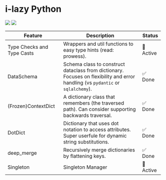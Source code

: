 # i-lazy Python

![](https://img.shields.io/pypi/v/i-lazy) ![](https://img.shields.io/pypi/pyversions/i-lazy)

| Feature                    | Description                                                                                                                     | Status   |
| -------------------------- | ------------------------------------------------------------------------------------------------------------------------------- | -------- |
| Type Checks and Type Casts | Wrappers and util functions to easy type hints (read: prowess).                                                                 | 🔧 Active |
| DataSchema                 | Schema class to construct dataclass from dictionary. Focuses on flexibility and error handling (vs `pydantic` or `sqlalchemy`). | ✅ Done   |
| (Frozen)ContextDict        | A dictionary class that remembers (the traversed path). Can consider supporting backwards traversal.                            | ✅ Done   |
| DotDict                    | Dictionary that uses dot notation to access attributes. Super userfule for dynamic string substitutions.                        | ✅ Done   |
| deep_merge                 | Recursively merge dictionaries by flattening keys.                                                                              | ✅ Done   |
| Singleton                  | Singleton Manager                                                                                                               | 🔧 Active |